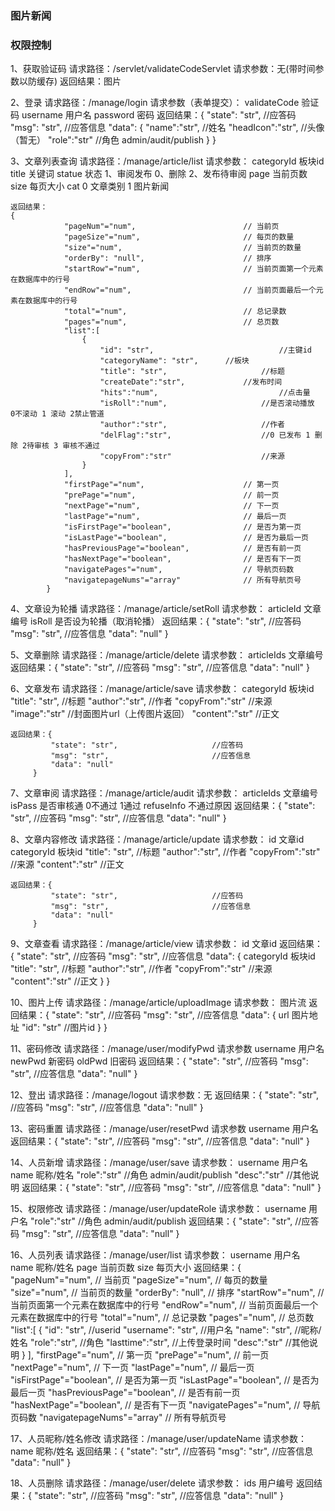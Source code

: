 <!-- TODO -->
### 图片新闻
### 权限控制

1、获取验证码
	请求路径：/servlet/validateCodeServlet
	请求参数：无(带时间参数以防缓存)
	返回结果：图片

2、登录
	请求路径：/manage/login
	请求参数（表单提交）：
			validateCode 验证码
			username 用户名
			password 密码
	返回结果：{
			 "state": "str",                     //应答码
			 "msg": "str",                       //应答信息
			 "data": {
			 		"name":"str",										//姓名
			 		"headIcon":"str",								//头像（暂无）
			 		"role":"str"										//角色 admin/audit/publish
			 }
     }

3、文章列表查询
	请求路径：/manage/article/list
	请求参数：
	categoryId	板块id
	title	关键词
	statue 状态 1、审阅发布 0、删除 2、发布待审阅
	page	当前页数
	size	每页大小
	cat     0 文章类别 1 图片新闻

	返回结果：
	{
				"pageNum"="num",						// 当前页
				"pageSize"="num",						// 每页的数量
				"size"="num",							// 当前页的数量
				"orderBy": "null",						// 排序
				"startRow"="num",						// 当前页面第一个元素在数据库中的行号
				"endRow"="num",							// 当前页面最后一个元素在数据库中的行号
				"total"="num",							// 总记录数
				"pages"="num",							// 总页数
				"list":[
					{
						"id": "str",							//主键id
						"categoryName": "str",		//板块
						"title": "str",						//标题
						"createDate":"str",				//发布时间
						"hits":"num",							//点击量
						"isRoll":"num",						//是否滚动播放	0不滚动 1 滚动 2禁止管道
						"author":"str",						//作者
						"delFlag":"str",                    //0 已发布 1 删除 2待审核 3 审核不通过
						"copyFrom":"str"					//来源
					}
				],
				"firstPage"="num",						// 第一页
				"prePage"="num",						// 前一页
				"nextPage"="num",						// 下一页
				"lastPage"="num",						// 最后一页
				"isFirstPage"="boolean",				// 是否为第一页
				"isLastPage"="boolean",					// 是否为最后一页
				"hasPreviousPage"="boolean",			// 是否有前一页
				"hasNextPage"="boolean",				// 是否有下一页
				"navigatePages"="num",					// 导航页码数
				"navigatepageNums"="array"				// 所有导航页号
			}

4、文章设为轮播
	请求路径：/manage/article/setRoll
	请求参数：
			articleId 文章编号
			isRoll    是否设为轮播（取消轮播）
	返回结果：{
			 "state": "str",                     //应答码
			 "msg": "str",                       //应答信息
			 "data": "null"
         }

5、文章删除
	请求路径：/manage/article/delete
	请求参数：
			articleIds 文章编号
 	返回结果：{
			 "state": "str",                     //应答码
			 "msg": "str",                       //应答信息
			 "data": "null"
         }

6、文章发布
	请求路径：/manage/article/save
	请求参数：
			categoryId	板块id
			"title": "str",						//标题
			"author":"str",						//作者
			"copyFrom":"str"					//来源
			"image":"str"                       //封面图片url（上传图片返回）
			"content":"str"						//正文

 	返回结果：{
			 "state": "str",                     //应答码
			 "msg": "str",                       //应答信息
			 "data": "null"
         }


7、文章审阅
请求路径：/manage/article/audit
	请求参数：
			articleIds 文章编号
			isPass     是否审核通 0不通过 1通过
			refuseInfo   不通过原因
 	返回结果：{
			 "state": "str",                     //应答码
			 "msg": "str",                       //应答信息
			 "data": "null"
         }

8、文章内容修改
请求路径：/manage/article/update
	请求参数：
			id	文章id
			categoryId	板块id
			"title": "str",						//标题
			"author":"str",						//作者
			"copyFrom":"str"					//来源
			"content":"str"						//正文

 	返回结果：{
			 "state": "str",                     //应答码
			 "msg": "str",                       //应答信息
			 "data": "null"
         }


9、文章查看
	请求路径：/manage/article/view
	请求参数：
			id	文章id
 	返回结果：{
			 "state": "str",                     //应答码
			 "msg": "str",                       //应答信息
			 "data": {
					categoryId	板块id
					"title": "str",						//标题
					"author":"str",						//作者
					"copyFrom":"str"					//来源
					"content":"str"						//正文
			}
         }

10、图片上传
请求路径：/manage/article/uploadImage
请求参数：
	图片流
	返回结果：{
			 "state": "str",                     //应答码
			 "msg": "str",                       //应答信息
			 "data": {
					url	图片地址
					"id": "str"						//图片id
			}
         }


11、密码修改
	请求路径：/manage/user/modifyPwd
	请求参数
			username 用户名
			newPwd 新密码
			oldPwd 旧密码
	返回结果：{
			 "state": "str",                     //应答码
			 "msg": "str",                       //应答信息
			 "data": "null"
         }



12、登出
	请求路径：/manage/logout
	请求参数：无
	返回结果：{
			 "state": "str",                     //应答码
			 "msg": "str",                       //应答信息
			 "data": "null"
         }


13、密码重置
请求路径：/manage/user/resetPwd
	请求参数
			username 用户名
	返回结果：{
			 "state": "str",                     //应答码
			 "msg": "str",                       //应答信息
			 "data": "null"
         }


14、人员新增
请求路径：/manage/user/save
         请求参数：
         username 用户名
         name			昵称/姓名
        	"role":"str"										//角色 admin/audit/publish
						"desc":"str"						//其他说明
   返回结果：{
			 "state": "str",                     //应答码
			 "msg": "str",                       //应答信息
			 "data": "null"
         }


15、权限修改
请求路径：/manage/user/updateRole
         请求参数：
         username 用户名
        	"role":"str"										//角色 admin/audit/publish
   返回结果：{
			 "state": "str",                     //应答码
			 "msg": "str",                       //应答信息
			 "data": "null"
         }


16、人员列表
请求路径：/manage/user/list
         请求参数：
         username 用户名
         name			昵称/姓名
	page	当前页数
	size	每页大小
   返回结果：{
			"pageNum"="num",						// 当前页
				"pageSize"="num",						// 每页的数量
				"size"="num",							// 当前页的数量
				"orderBy": "null",						// 排序
				"startRow"="num",						// 当前页面第一个元素在数据库中的行号
				"endRow"="num",							// 当前页面最后一个元素在数据库中的行号
				"total"="num",							// 总记录数
				"pages"="num",							// 总页数
				"list":[
					{
						"id": "str",							//userid
						"username": "str",				//用户名
						"name": "str",						//昵称/姓名
						"role":"str",							//角色
						"lasttime":"str",					//上传登录时间
						"desc":"str"						//其他说明
					}
				],
				"firstPage"="num",						// 第一页
				"prePage"="num",						// 前一页
				"nextPage"="num",						// 下一页
				"lastPage"="num",						// 最后一页
				"isFirstPage"="boolean",				// 是否为第一页
				"isLastPage"="boolean",					// 是否为最后一页
				"hasPreviousPage"="boolean",			// 是否有前一页
				"hasNextPage"="boolean",				// 是否有下一页
				"navigatePages"="num",					// 导航页码数
				"navigatepageNums"="array"				// 所有导航页号



17、人员昵称/姓名修改
请求路径：/manage/user/updateName
         请求参数：
         name			昵称/姓名
   返回结果：{
			 "state": "str",                     //应答码
			 "msg": "str",                       //应答信息
			 "data": "null"
         }



18、人员删除
请求路径：/manage/user/delete
         请求参数：
         ids			用户编号
   返回结果：{
			 "state": "str",                     //应答码
			 "msg": "str",                       //应答信息
			 "data": "null"
         }

